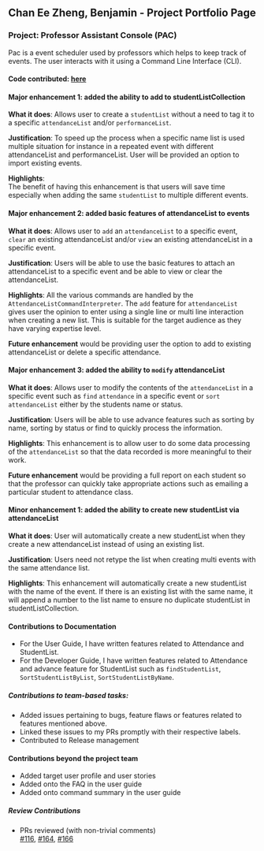 ## Chan Ee Zheng, Benjamin - Project Portfolio Page
### Project: Professor Assistant Console (PAC)

Pac is a event scheduler used by professors which helps to keep track of events. 
The user interacts with it using a Command Line Interface (CLI).

#### Code contributed: [here](https://nus-cs2113-ay1920s2.github.io/tp-dashboard/#=undefined&search=benchan911)

#### Major enhancement 1: added the ability to add to studentListCollection

**What it does**: 
    Allows user to create a `studentList` without a need to tag it to a specific `attendanceList` 
    and/or `performanceList`.
    
**Justification**: 
    To speed up the process when a specific name list is used multiple situation for instance in a repeated event with 
    different attendanceList and performanceList. User will be provided an option to import existing events.

**Highlights**:  
    The benefit of having this enhancement is that users will save time especially when adding the same `studentList` 
    to multiple different events.

#### Major enhancement 2: added basic features of attendanceList to events

**What it does**: 
    Allows user to `add` an `attendanceList` to a specific event, `clear` an existing attendanceList and/or 
    `view` an existing attendanceList in a specific event.

**Justification**: 
    Users will be able to use the basic features to attach an attendanceList to a specific event and be able to view 
    or clear the attendanceList.

**Highlights**: 
    All the various commands are handled by the `AttendanceListCommandInterpreter`. The `add` feature 
    for `attendanceList` gives user the opinion to enter using a single line or multi line interaction when creating 
    a new list. This is suitable for the target audience as they have varying expertise level. 
    
**Future enhancement**
    would be providing user the option to add to existing attendanceList or delete a specific attendance.
    
#### Major enhancement 3: added the ability to `modify` attendanceList

**What it does**: 
    Allows user to modify the contents of the `attendanceList` in a specific event such as `find` `attendance` in a 
    specific event or `sort` `attendanceList` either by the students name or status.

**Justification**: 
    Users will be able to use advance features such as sorting by name, sorting by status or find to quickly process
    the information. 

**Highlights**: 
    This enhancement is to allow user to do some data processing of the `attendanceList` so that the data recorded is
    more meaningful to their work. 
    
**Future enhancement** would be providing a full report on each student so that the 
    professor can quickly take appropriate actions such as emailing a particular student to attendance class.    

#### Minor enhancement 1: added the ability to create new studentList via attendanceList

**What it does**:
    User will automatically create a new studentList when they create a new attendanceList instead of using an 
    existing list.

**Justification**:
    Users need not retype the list when creating multi events with the same attendance list.
    
**Highlights**:
    This enhancement will automatically create a new studentList with the name of the event. If there is an existing
    list with the same name, it will append a number to the list name to ensure no duplicate studentList in 
    studentListCollection.

#### Contributions to Documentation
- For the User Guide, I have written features related to Attendance and StudentList.
- For the Developer Guide, I have written features related to Attendance and advance feature for 
  StudentList such as `findStudentList`, `SortStudentListByList`, `SortStudentListByName`. 

##### Contributions to team-based tasks:
- Added issues pertaining to bugs, feature flaws or features related to features mentioned above. 
- Linked these issues to my PRs promptly with their respective labels.
- Contributed to Release management

#### Contributions beyond the project team
- Added target user profile and user stories
- Added onto the FAQ in the user guide
- Added onto command summary in the user guide

##### Review Contributions 
- PRs reviewed (with non-trivial comments)  
[#116](https://github.com/AY1920S2-CS2113T-T12-4/tp/pull/116), 
[#164](https://github.com/AY1920S2-CS2113T-T12-4/tp/pull/164), 
[#166](https://github.com/AY1920S2-CS2113T-T12-4/tp/pull/166) 